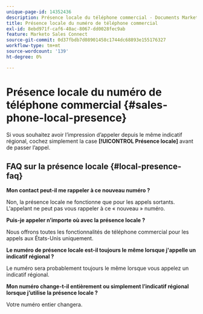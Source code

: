 ```yaml
---
unique-page-id: 14352436
description: Présence locale du téléphone commercial - Documents Marketo - Documentation du produit
title: Présence locale du numéro de téléphone commercial
exl-id: 8ebd971f-caf6-40ac-8067-dd0028fec9ab
feature: Marketo Sales Connect
source-git-commit: 0d37fbdb7d08901458c1744dc68893e155176327
workflow-type: tm+mt
source-wordcount: '139'
ht-degree: 0%

---
```


# Présence locale du numéro de téléphone commercial {#sales-phone-local-presence}

Si vous souhaitez avoir l’impression d’appeler depuis le même indicatif régional, cochez simplement la case **[!UICONTROL Présence locale]** avant de passer l’appel.

## FAQ sur la présence locale {#local-presence-faq}

**Mon contact peut-il me rappeler à ce nouveau numéro ?**

Non, la présence locale ne fonctionne que pour les appels sortants. L&#39;appelant ne peut pas vous rappeler à ce « nouveau » numéro.

**Puis-je appeler n’importe où avec la présence locale ?**

Nous offrons toutes les fonctionnalités de téléphone commercial pour les appels aux États-Unis uniquement.

**Le numéro de présence locale est-il toujours le même lorsque j&#39;appelle un indicatif régional ?**

Le numéro sera probablement toujours le même lorsque vous appelez un indicatif régional.

**Mon numéro change-t-il entièrement ou simplement l’indicatif régional lorsque j’utilise la présence locale ?**

Votre numéro entier changera.
